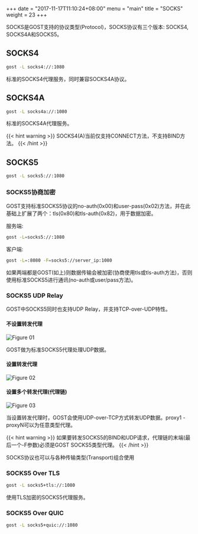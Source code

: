 +++
date = "2017-11-17T11:10:24+08:00"
menu = "main"
title = "SOCKS"
weight = 23
+++

SOCKS是GOST支持的协议类型(Protocol)，SOCKS协议有三个版本: SOCKS4, SOCKS4A和SOCKS5。

## SOCKS4

```bash
gost -L socks4://:1080
```

标准的SOCKS4代理服务，同时兼容SOCKS4A协议。

## SOCKS4A

```bash
gost -L socks4a://:1080
```

标准的SOCKS4A代理服务。

{{< hint warning >}}
SOCKS4(A)当前仅支持CONNECT方法，不支持BIND方法。
{{< /hint >}}

## SOCKS5

```bash
gost -L socks5://:1080
```

### SOCKS5协商加密

GOST支持标准SOCKS5协议的no-auth(0x00)和user-pass(0x02)方法，并在此基础上扩展了两个：tls(0x80)和tls-auth(0x82)，用于数据加密。

服务端:

```bash
gost -L=socks5://:1080
```

客户端:

```bash
gost -L=:8080 -F=socks5://server_ip:1080
```

如果两端都是GOST(如上)则数据传输会被加密(协商使用tls或tls-auth方法)，否则使用标准SOCKS5进行通讯(no-auth或user/pass方法)。

### SOCKS5 UDP Relay

GOST中SOCKS5同时也支持UDP Relay，并支持TCP-over-UDP特性。

#### 不设置转发代理

![Figure 01](/img/udp01.png)

GOST做为标准SOCKS5代理处理UDP数据。

#### 设置转发代理

![Figure 02](/img/udp02.png)

#### 设置多个转发代理(代理链)

![Figure 03](/img/udp03.png)

当设置转发代理时，GOST会使用UDP-over-TCP方式转发UDP数据。proxy1 - proxyN可以为任意类型代理。

{{< hint warning >}}
如果要转发SOCKS5的BIND和UDP请求，代理链的末端(最后一个-F参数)必须是GOST SOCKS5类型代理。
{{< /hint >}}

SOCKS协议也可以与各种传输类型(Transport)组合使用

### SOCKS5 Over TLS

```bash
gost -L socks5+tls://:1080
```

使用TLS加密的SOCKS5代理服务。

### SOCKS5 Over QUIC

```bash
gost -L socks5+quic://:1080
```